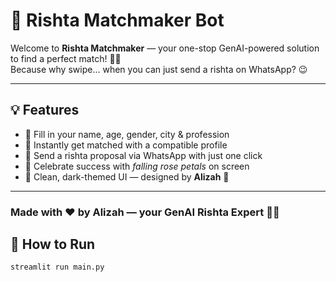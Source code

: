 # 💖 Rishta Matchmaker Bot

Welcome to **Rishta Matchmaker** — your one-stop GenAI-powered solution to find a perfect match! 🤖📱  
Because why swipe... when you can just send a rishta on WhatsApp? 😉

---

## 💡 Features

- 🧍 Fill in your name, age, gender, city & profession  
- 🤝 Instantly get matched with a compatible profile  
- 📲 Send a rishta proposal via WhatsApp with just one click  
- 🌹 Celebrate success with *falling rose petals* on screen  
- 🎨 Clean, dark-themed UI — designed by **Alizah** 💅

---

### Made with ❤️ by Alizah — your GenAI Rishta Expert 💍🤖

## 🚀 How to Run

```bash
streamlit run main.py
